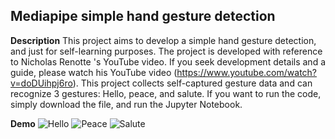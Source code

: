 ## Mediapipe simple hand gesture detection

**Description**
This project aims to develop a simple hand gesture detection, and just for self-learning purposes.
The project is developed with reference to Nicholas Renotte 's YouTube video. If you seek development details and a guide, please watch his YouTube video (https://www.youtube.com/watch?v=doDUihpj6ro).
This project collects self-captured gesture data and can recognize 3 gestures: Hello, peace, and salute.
If you want to run the code, simply download the file, and run the Jupyter Notebook. 

**Demo**
![Hello](https://github.com/AndrewWong1209/Mediapipe-gestureDetector/assets/79183144/442a0881-99c3-44bc-a4ca-7f650692b263)
![Peace](https://github.com/AndrewWong1209/Mediapipe-gestureDetector/assets/79183144/e43d0461-4558-4f7f-a7c1-91e67c4080eb)
![Salute](https://github.com/AndrewWong1209/Mediapipe-gestureDetector/assets/79183144/a0362a2f-5b4e-4b62-a1ff-ead187d8bce0)
